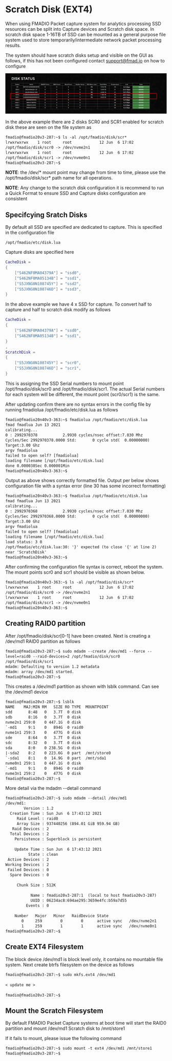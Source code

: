 # Scratch Disk \(EXT4\)

When using FMADIO Packet capture system for analytics processing SSD resources can be split into Capture devices and Scratch disk space. In scratch disk space 1-16TB of SSD can be mounted as a general purpose file system used to store temporarily/intermediate network packet processing results.

The system should have scratch disks setup and visible on the GUI as follows, if this has not been configured contact support@fmad.io on how to configure

![FMADIO Scratch Disk Network Analytics processing space](../.gitbook/assets/image%20%2849%29%20%281%29.png)

In the above example there are 2 disks SCR0 and SCR1 enabled for scratch disk these are seen on the file system as

```text
fmadio@fmadio20v3-287:~$ ls -al /opt/fmadio/disk/scr*
lrwxrwxrwx    1 root     root            12 Jun  6 17:02 /opt/fmadio/disk/scr0 -> /dev/nvme2n1
lrwxrwxrwx    1 root     root            12 Jun  6 17:02 /opt/fmadio/disk/scr1 -> /dev/nvme0n1
fmadio@fmadio20v3-287:~$
```

**NOTE**: the /dev/\* mount point may change from time to time, please use the /opt/fmadio/disk/scr\* path name for all operations.

**NOTE**: Any change to the scratch disk configuration it is recommend to run a Quick Format to ensure SSD and Capture disks configuration are consistent

## Specifcying Sratch Disks

By default all SSD are specified are dedicated to capture. This is specified in the configuration file

```text
/opt/fmadio/etc/disk.lua
```

Capture disks are specified here

```lua
CacheDisk =
{
    ["S462NF0MA04379A"] = "ssd0",
    ["S462NF0MA05134B"] = "ssd1",
    ["S5JXNG0N108745Y"] = "ssd2",
    ["S5JXNG0N108746D"] = "ssd3",
}
```

In the above example we have 4 x SSD for capture. To convert half to capture and half to scratch disk modify as follows

```lua
CacheDisk =
{
    ["S462NF0MA04379A"] = "ssd0",
    ["S462NF0MA05134B"] = "ssd1",
}
,
ScratchDisk =
{
    ["S5JXNG0N108745Y"] = "scr0",
    ["S5JXNG0N108746D"] = "scr1",
}
```

This is assigning the SSD Serial numbers to mount point /opt/fmadio/disk/scr0 and /opt/fmadio/disk/scr1. The actual Serial numbers for each system will be different, the mount point \(scr0/scr1\) is the same.

After updating confirm there are no syntax errors in the config file by running fmadiolua /opt/fmadio/etc/disk.lua as follows

```text
fmadio@fmadio20n40v3-363:~$ fmadiolua /opt/fmadio/etc/disk.lua
fmad fmadlua Jun 13 2021
calibrating...
0 : 2992970378           2.9930 cycles/nsec offset:7.030 Mhz
Cycles/Sec 2992970378.0000 Std:       0 cycle std(  0.00000000) Target:3.00 Ghz
argv fmadiolua
failed to open self? [fmadiolua]
loading filename [/opt/fmadio/etc/disk.lua]
done 0.000038Sec 0.000001Min
fmadio@fmadio20n40v3-363:~$
```

Output as above shows correctly formatted file. Output per below shows configuration file with a syntax error \(line 30 has some incorrect formatting\)

```text
fmadio@fmadio20n40v3-363:~$ fmadiolua /opt/fmadio/etc/disk.lua
fmad fmadlua Jun 13 2021
calibrating...
0 : 2992970368           2.9930 cycles/nsec offset:7.030 Mhz
Cycles/Sec 2992970368.0000 Std:       0 cycle std(  0.00000000) Target:3.00 Ghz
argv fmadiolua
failed to open self? [fmadiolua]
loading filename [/opt/fmadio/etc/disk.lua]
load status: 3 0
/opt/fmadio/etc/disk.lua:30: '}' expected (to close '{' at line 2) near 'ScratchDisk'
fmadio@fmadio20n40v3-363:~$
```

After confirming the configuration file syntax is correct, reboot the system. The mount points scr0 and scr1 should be visible as shown below.

```text
fmadio@fmadio20n40v3-363:~$ ls -al /opt/fmadio/disk/scr*
lrwxrwxrwx    1 root     root            12 Jun  6 17:02 /opt/fmadio/disk/scr0 -> /dev/nvme2n1
lrwxrwxrwx    1 root     root            12 Jun  6 17:02 /opt/fmadio/disk/scr1 -> /dev/nvme0n1
fmadio@fmadio20n40v3-363:~$
```

## Creating RAID0 partition

After /opt/fmadio/disk/scr\[0-1\] have been created. Next is creating a /dev/md1 RAID0 partition as follows

```text
fmadio@fmadio20v3-287:~$ sudo mdadm --create /dev/md1 --force --level=raid0 --raid-devices=2 /opt/fmadio/disk/scr0 /opt/fmadio/disk/scr1
mdadm: Defaulting to version 1.2 metadata
mdadm: array /dev/md1 started.
fmadio@fmadio20v3-287:~$
```

This creates a /dev/md1 partition as shown with lsblk command. Can see the /dev/md1 device

```text
fmadio@fmadio20v3-287:~$ lsblk
NAME    MAJ:MIN RM   SIZE RO TYPE  MOUNTPOINT
sdd       8:48   0   3.7T  0 disk
sdb       8:16   0   3.7T  0 disk
nvme2n1 259:0    0 447.1G  0 disk
`-md1     9:1    0   894G  0 raid0
nvme1n1 259:3    0   477G  0 disk
sde       8:64   0   3.7T  0 disk
sdc       8:32   0   3.7T  0 disk
sda       8:0    0 238.5G  0 disk
|-sda2    8:2    0 223.6G  0 part  /mnt/store0
`-sda1    8:1    0  14.9G  0 part  /mnt/sda1
nvme0n1 259:1    0 447.1G  0 disk
`-md1     9:1    0   894G  0 raid0
nvme3n1 259:2    0   477G  0 disk
fmadio@fmadio20v3-287:~$
```

More detail via the mdadm --detail command

```text
fmadio@fmadio20v3-287:~$ sudo mdadm --detail /dev/md1
/dev/md1:
        Version : 1.2
  Creation Time : Sun Jun  6 17:43:12 2021
     Raid Level : raid0
     Array Size : 937440256 (894.01 GiB 959.94 GB)
   Raid Devices : 2
  Total Devices : 2
    Persistence : Superblock is persistent

    Update Time : Sun Jun  6 17:43:12 2021
          State : clean
 Active Devices : 2
Working Devices : 2
 Failed Devices : 0
  Spare Devices : 0

     Chunk Size : 512K

           Name : fmadio20v3-287:1  (local to host fmadio20v3-287)
           UUID : 06234ac8:694ae295:3659e4fc:b59a7d55
         Events : 0

    Number   Major   Minor   RaidDevice State
       0     259        0        0      active sync   /dev/nvme2n1
       1     259        1        1      active sync   /dev/nvme0n1
fmadio@fmadio20v3-287:~$
```

## Create EXT4 Filesystem

The block device /dev/md1 is block level only, it contains no mountable file system. Next create btrfs filesystem on the device as follows

```text
fmadio@fmadio20v3-287:~$ sudo mkfs.ext4 /dev/md1

< update me >

fmadio@fmadio20v3-287:~$
```

## Mount the Scratch Filesystem

By default FMADIO Packet Capture systems at boot time will start the RAID0 partition and mount /dev/md1 Scratch disk to /mnt/store1

If it fails to mount, please issue the following command

```text
fmadio@fmadio20v3-287:~$ sudo mount -t ext4 /dev/md1 /mnt/store1
fmadio@fmadio20v3-287:~$
```

